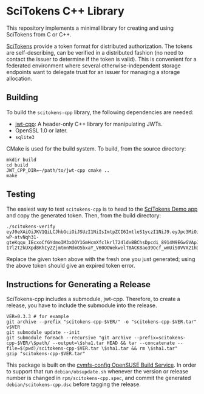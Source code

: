 
SciTokens C++ Library
=====================

This repository implements a minimal library for creating and using SciTokens from C or C++.

[SciTokens](https://scitokens.org) provide a token format for distributed authorization.  The
tokens are self-describing, can be verified in a distributed fashion (no need to contact the
issuer to determine if the token is valid).  This is convenient for a federated environment where
several otherwise-independent storage endpoints want to delegate trust for an issuer for
managing a storage allocation.

Building
--------

To build the `scitokens-cpp` library, the following dependencies are needed:

   - [jwt-cpp](https://github.com/Thalhammer/jwt-cpp): A header-only C++ library for manipulating
     JWTs.
   - OpenSSL 1.0 or later.
   - `sqlite3`

CMake is used for the build system.  To build, from the source directory:

```
mkdir build
cd build
JWT_CPP_DIR=~/path/to/jwt-cpp cmake ..
make
```

Testing
-------

The easiest way to test `scitokens-cpp` is to head to the [SciTokens Demo app](https://demo.scitokens.org)
and copy the generated token.  Then, from the build directory:

```
./scitokens-verify  eyJ0eXAiOiJKV1QiLCJhbGciOiJSUzI1NiIsImtpZCI6ImtleS1yczI1NiJ9.eyJpc3MiOiJodHRwczovL2RlbW8uc2NpdG9rZW5zLm9yZyIsImV4cCI6MTU0NjQ1NjMwOSwiaWF0IjoxNTQ2NDU1NzA5LCJuYmYiOjE1NDY0NTU3MDksImp0aSI6ImRlYmNkZDRjLTU1MzgtNDkxNS1hY2U2LTgyNTg3NGQwZjEzNyJ9.Vu9TRfDi5WJujeAGl-wP-atvNqh31-gteKqqu_IEcxoCfGYdmoIM3xOOY1GmHcmXfclkrl724ldxBBChsDpcdi_8914N9EGwGVApJLQU0SaPPdtcoCrqvVJE3bD9fs6UKooGwuk_e20ml9g0R4100fTdsD7pkIOABYGTbhxioEb1dP1o-17l2t2kUXpd8KhIyZZjmtmnMdmO5bxaY_V60OOWekwelT8ACK8ao39Ocf_wmUiS0VVX21hD1KqO0bgBU9AsVJ5prAL9ytElr_UB2X5KowPODbj6LPFNhpCwXcoG4w4Gw9VueuxCuIPhlcHBhP83i5LPgtk2YOjygdSahA
```

Replace the given token above with the fresh one you just generated; using the above token should give an expired
token error.


Instructions for Generating a Release
-------------------------------------

SciTokens-cpp includes a submodule, jwt-cpp.  Therefore, to create a release, you have to include the submodule into the release.

    VER=0.3.3 # for example
    git archive --prefix "scitokens-cpp-$VER/" -o "scitokens-cpp-$VER.tar" v$VER
    git submodule update --init
    git submodule foreach --recursive "git archive --prefix=scitokens-cpp-$VER/\$path/ --output=\$sha1.tar HEAD && tar --concatenate --file=$(pwd)/scitokens-cpp-$VER.tar \$sha1.tar && rm \$sha1.tar"
    gzip "scitokens-cpp-$VER.tar"

This package is built on the
[cvmfs-config OpenSUSE Build Service](https://build.opensuse.org/project/show/home:cvmfs:contrib).
In order to support that run `debian/obsupdate.sh` whenever the version
or release number is changed in `rpm/scitokens-cpp.spec`, and commit the
generated `debian/scitokens-cpp.dsc` before tagging the release.

